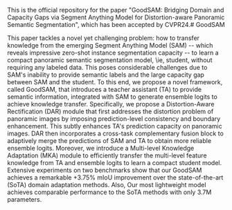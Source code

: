 This is the official repository for the paper "GoodSAM: Bridging Domain and Capacity Gaps via Segment Anything Model for Distortion-aware Panoramic Semantic Segmentation", which has been accepted by CVPR24.# GoodSAM

This paper tackles a novel yet challenging problem: how to transfer knowledge from the emerging Segment Anything Model (SAM) -- which reveals impressive zero-shot instance segmentation capacity -- to learn a compact panoramic semantic segmentation model, \ie, student, without requiring any labeled data. This poses considerable challenges due to SAM's inability to provide semantic labels and the large capacity gap between SAM and the student.
To this end, we propose a novel framework, called GoodSAM, that introduces a teacher assistant (TA) to provide semantic information, integrated with SAM to generate ensemble logits to achieve knowledge transfer.
Specifically, we propose a Distortion-Aware Rectification (DAR) module that first addresses the distortion problem of panoramic images by imposing prediction-level consistency and boundary enhancement.
This subtly enhances TA's prediction capacity on panoramic images. 
DAR then incorporates a cross-task complementary fusion block to adaptively merge the predictions of SAM and TA to obtain more reliable ensemble logits.
Moreover, we introduce a Multi-level Knowledge Adaptation (MKA) module to efficiently transfer the multi-level feature knowledge from TA and ensemble logits to learn a compact student model.
Extensive experiments on two benchmarks show that our GoodSAM achieves a remarkable +3.75% mIoU improvement over the state-of-the-art (SoTA) domain adaptation methods. Also, Our most lightweight model achieves comparable performance to the SoTA methods with only 3.7M parameters.
